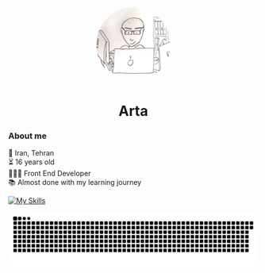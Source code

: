 <div align="center">
  <img src="./assets/pfp.webp" height="150" style="border-radius: 50%;" />
</div>

<h1 align="center">Arta</h1>

<h3 align="left">About me</h3>

<p align="left">
📍 Iran, Tehran
<br>
⏳ 16 years old
<br>
👨🏻‍💻 Front End Developer
<br>
📚 Almost done with my learning journey
</p>


[![My Skills](https://skillicons.dev/icons?i=html,css,bootstrap,tailwind,scss,js,ts,react,next&perline=4)](https://github.com/M7a1s)

<img src="./assets/snake.svg" />